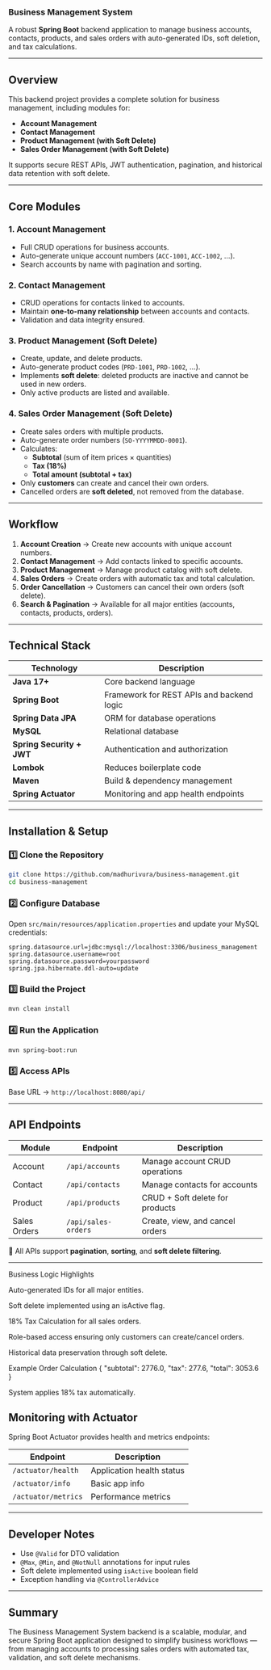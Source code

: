 ### **Business Management System**

A robust **Spring Boot** backend application to manage business accounts, contacts, products, and sales orders with auto-generated IDs, soft deletion, and tax calculations.

---

##  Overview

This backend project provides a complete solution for business management, including modules for:

- **Account Management**
- **Contact Management**
- **Product Management (with Soft Delete)**
- **Sales Order Management (with Soft Delete)**

It supports secure REST APIs, JWT authentication, pagination, and historical data retention with soft delete.

---

##  Core Modules

###  1. Account Management
- Full CRUD operations for business accounts.  
- Auto-generate unique account numbers (`ACC-1001`, `ACC-1002`, …).  
- Search accounts by name with pagination and sorting.

###  2. Contact Management
- CRUD operations for contacts linked to accounts.  
- Maintain **one-to-many relationship** between accounts and contacts.  
- Validation and data integrity ensured.

###  3. Product Management (Soft Delete)
- Create, update, and delete products.  
- Auto-generate product codes (`PRD-1001`, `PRD-1002`, …).  
- Implements **soft delete**: deleted products are inactive and cannot be used in new orders.  
- Only active products are listed and available.

###  4. Sales Order Management (Soft Delete)
- Create sales orders with multiple products.  
- Auto-generate order numbers (`SO-YYYYMMDD-0001`).  
- Calculates:
  - **Subtotal** (sum of item prices × quantities)  
  - **Tax (18%)**  
  - **Total amount (subtotal + tax)**
- Only **customers** can create and cancel their own orders.  
- Cancelled orders are **soft deleted**, not removed from the database.

---

##  Workflow

1. **Account Creation** → Create new accounts with unique account numbers.  
2. **Contact Management** → Add contacts linked to specific accounts.  
3. **Product Management** → Manage product catalog with soft delete.  
4. **Sales Orders** → Create orders with automatic tax and total calculation.  
5. **Order Cancellation** → Customers can cancel their own orders (soft delete).  
6. **Search & Pagination** → Available for all major entities (accounts, contacts, products, orders).

---

##  Technical Stack

| Technology | Description |
|-------------|-------------|
| **Java 17+** | Core backend language |
| **Spring Boot** | Framework for REST APIs and backend logic |
| **Spring Data JPA** | ORM for database operations |
| **MySQL** | Relational database |
| **Spring Security + JWT** | Authentication and authorization |
| **Lombok** | Reduces boilerplate code |
| **Maven** | Build & dependency management |
| **Spring Actuator** | Monitoring and app health endpoints |

---

##  Installation & Setup

### 1️⃣ Clone the Repository
```bash
git clone https://github.com/madhurivura/business-management.git
cd business-management
````

### 2️⃣ Configure Database

Open `src/main/resources/application.properties` and update your MySQL credentials:

```properties
spring.datasource.url=jdbc:mysql://localhost:3306/business_management
spring.datasource.username=root
spring.datasource.password=yourpassword
spring.jpa.hibernate.ddl-auto=update
```

### 3️⃣ Build the Project

```bash
mvn clean install
```

### 4️⃣ Run the Application

```bash
mvn spring-boot:run
```

### 5️⃣ Access APIs

Base URL → `http://localhost:8080/api/`

---

##  API Endpoints

| Module       | Endpoint            | Description                     |
| ------------ | ------------------- | ------------------------------- |
| Account      | `/api/accounts`     | Manage account CRUD operations  |
| Contact      | `/api/contacts`     | Manage contacts for accounts    |
| Product      | `/api/products`     | CRUD + Soft delete for products |
| Sales Orders | `/api/sales-orders` | Create, view, and cancel orders |

🔹 All APIs support **pagination**, **sorting**, and **soft delete filtering**.

---

Business Logic Highlights

Auto-generated IDs for all major entities.

Soft delete implemented using an isActive flag.

18% Tax Calculation for all sales orders.

Role-based access ensuring only customers can create/cancel orders.

Historical data preservation through soft delete.

Example Order Calculation
{
  "subtotal": 2776.0,
  "tax": 277.6,
  "total": 3053.6
}


System applies 18% tax automatically.

##  Monitoring with Actuator

Spring Boot Actuator provides health and metrics endpoints:

| Endpoint            | Description               |
| ------------------- | ------------------------- |
| `/actuator/health`  | Application health status |
| `/actuator/info`    | Basic app info            |
| `/actuator/metrics` | Performance metrics       |

---

##  Developer Notes

* Use `@Valid` for DTO validation
* `@Max`, `@Min`, and `@NotNull` annotations for input rules
* Soft delete implemented using `isActive` boolean field
* Exception handling via `@ControllerAdvice`

---
## Summary
The Business Management System backend is a scalable, modular, and secure Spring Boot application designed to simplify business workflows — from managing accounts to processing sales orders with automated tax, validation, and soft delete mechanisms.
